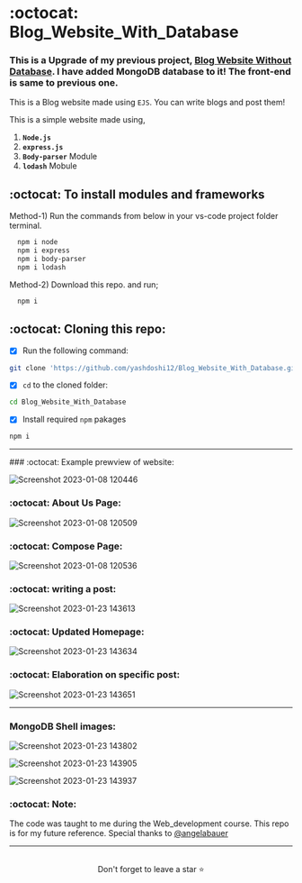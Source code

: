 
# :octocat: Blog_Website_With_Database

### This is a Upgrade of my previous project, [Blog Website Without Database](https://github.com/yashdoshi12/Blog_Website_Without_Database). I have added MongoDB database to it! The front-end is same to previous one.

This is a Blog website made using `EJS`. You can write blogs and post them!

This is a simple website made using,

1. <b>`Node.js`</b> 
2. <b>`express.js`</b>
3. <b>`Body-parser`</b> Module
4. <b>`lodash`</b> Mobule


## :octocat: To install modules and frameworks

Method-1) Run the commands from below in your vs-code project folder terminal.
```bash
  npm i node
  npm i express
  npm i body-parser
  npm i lodash
```

Method-2) Download this repo. and run;
```bash
  npm i
```

## :octocat: Cloning this repo:
- [x] Run the following command:
```bash 
git clone 'https://github.com/yashdoshi12/Blog_Website_With_Database.git' 
```
- [x] `cd` to the cloned folder:
```bash 
cd Blog_Website_With_Database
```
- [x] Install required `npm` pakages
```bash 
npm i
```
<hr />
### :octocat: Example prewview of website:

![Screenshot 2023-01-08 120446](https://user-images.githubusercontent.com/39629707/211184306-ac181f9b-f877-4bac-8c5e-079187ba141f.jpg)

### :octocat: About Us Page:
![Screenshot 2023-01-08 120509](https://user-images.githubusercontent.com/39629707/211184324-d1ac5e20-74a3-46fe-b27d-c320e5ac367c.jpg)

### :octocat: Compose Page:
![Screenshot 2023-01-08 120536](https://user-images.githubusercontent.com/39629707/211184337-a5c477ff-3b3f-4ec4-8b5e-2d99dc8ac6f9.jpg)

### :octocat: writing a post:
![Screenshot 2023-01-23 143613](https://user-images.githubusercontent.com/39629707/214003829-967aef2c-98f0-4adc-931d-97fb3becf80c.jpg)

### :octocat: Updated Homepage:
![Screenshot 2023-01-23 143634](https://user-images.githubusercontent.com/39629707/214003913-3173962c-d567-4c91-856e-036e5a8bcbd1.jpg)

### :octocat: Elaboration on specific post:
![Screenshot 2023-01-23 143651](https://user-images.githubusercontent.com/39629707/214004031-2e3023b3-7acd-429e-b678-47a50b0780c5.jpg)
<hr/>

### MongoDB Shell images:
![Screenshot 2023-01-23 143802](https://user-images.githubusercontent.com/39629707/214004381-33aa5342-652a-4b07-b537-192f05913013.jpg)

![Screenshot 2023-01-23 143905](https://user-images.githubusercontent.com/39629707/214004431-f597452c-7aaa-4a24-a943-c20869cb01a2.jpg)

![Screenshot 2023-01-23 143937](https://user-images.githubusercontent.com/39629707/214004459-38fe9ad2-7470-4061-8d74-38519d9af213.jpg)


### :octocat: Note:
The code was taught to me during the Web_development course. This repo is for my future reference. 
Special thanks to [@angelabauer](https://github.com/angelabauer)
<hr />
<br />

<div align="center">Don't forget to leave a star ⭐️</div>


